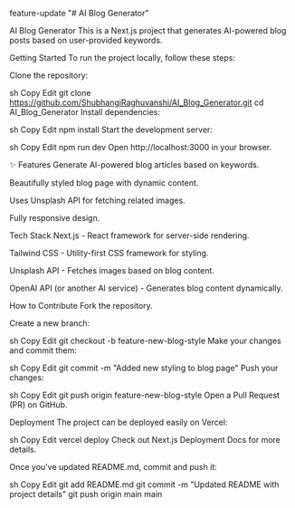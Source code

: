feature-update
"# AI Blog Generator" 

AI Blog Generator
This is a Next.js project that generates AI-powered blog posts based on user-provided keywords.

 Getting Started
To run the project locally, follow these steps:

Clone the repository:

sh
Copy
Edit
git clone https://github.com/ShubhangiRaghuvanshi/AI_Blog_Generator.git
cd AI_Blog_Generator
Install dependencies:

sh
Copy
Edit
npm install
Start the development server:

sh
Copy
Edit
npm run dev
Open http://localhost:3000 in your browser.

✨ Features
Generate AI-powered blog articles based on keywords.

Beautifully styled blog page with dynamic content.

Uses Unsplash API for fetching related images.

Fully responsive design.

 Tech Stack
Next.js - React framework for server-side rendering.

Tailwind CSS - Utility-first CSS framework for styling.

Unsplash API - Fetches images based on blog content.

OpenAI API (or another AI service) - Generates blog content dynamically.

How to Contribute
Fork the repository.

Create a new branch:

sh
Copy
Edit
git checkout -b feature-new-blog-style
Make your changes and commit them:

sh
Copy
Edit
git commit -m "Added new styling to blog page"
Push your changes:

sh
Copy
Edit
git push origin feature-new-blog-style
Open a Pull Request (PR) on GitHub.

 Deployment
The project can be deployed easily on Vercel:

sh
Copy
Edit
vercel deploy
Check out Next.js Deployment Docs for more details.

Once you've updated README.md, commit and push it:

sh
Copy
Edit
git add README.md
git commit -m "Updated README with project details"
git push origin main
main
